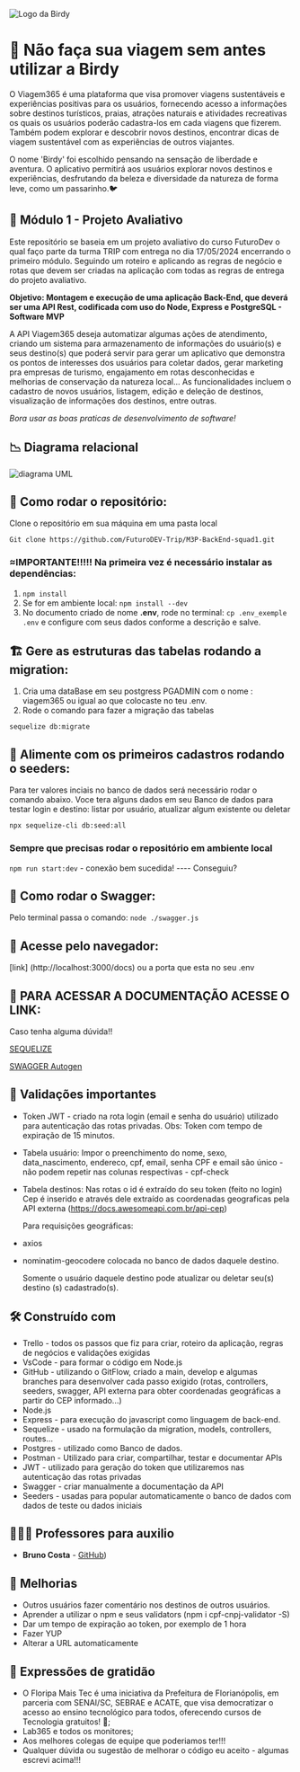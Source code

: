 <p>
  <img src = "" alt="Logo da Birdy">
</p>


# 🚀 Não faça sua viagem sem antes utilizar a Birdy

  O Viagem365 é uma plataforma que visa promover viagens sustentáveis e experiências positivas para os usuários, fornecendo acesso a informações sobre destinos turísticos, praias, atrações naturais e atividades recreativas os quais os usuários poderão cadastra-los em cada viagens que fizerem. Também podem explorar e descobrir novos destinos, encontrar dicas de viagem sustentável com as experiências de outros viajantes.

  O nome 'Birdy' foi escolhido pensando na sensação de liberdade e aventura. 
O aplicativo permitirá aos usuários explorar novos destinos e experiências, desfrutando da beleza e diversidade da natureza de forma leve, como um passarinho.🐦
  
## 🏦 Módulo 1 - Projeto Avaliativo

Este repositório se baseia em um projeto avaliativo do curso FuturoDev o qual faço parte da turma TRIP com entrega no dia 17/05/2024 encerrando o primeiro módulo.
Seguindo um roteiro e aplicando as regras de negócio e rotas que devem ser criadas na aplicação com todas as regras de entrega do projeto avaliativo.

**Objetivo: Montagem e execução de uma aplicação Back-End, que deverá ser uma API Rest, codificada com uso do Node, Express e PostgreSQL - Software MVP**

A API Viagem365 deseja automatizar algumas ações de atendimento, criando um sistema para armazenamento de informações do usuário(s) e seus destino(s) que poderá servir para gerar um aplicativo que demonstra os pontos de interesses dos usuários para coletar dados, gerar marketing pra empresas de turismo, engajamento em rotas desconhecidas e melhorias de conservação da natureza local... As funcionalidades incluem o cadastro de novos usuários, listagem, edição e deleção de destinos, visualização de informações dos destinos, entre outras.

  *Bora usar as boas praticas de desenvolvimento de software!*

## 📉 Diagrama relacional

<p>
  <img src = "" alt="diagrama UML">
</p>

## 🤖 Como rodar o repositório:

Clone o repositório em sua máquina em uma pasta local 

`Git clone https://github.com/FuturoDEV-Trip/M3P-BackEnd-squad1.git`


### ≈IMPORTANTE!!!!! Na primeira vez é necessário instalar as dependências:

1. `npm install`
2. Se for em ambiente local: `npm install --dev`
3. No documento criado de nome **.env**, rode no terminal: `cp .env_exemple .env` e configure com seus dados conforme a descrição e salve.

 ## 🏗️ Gere as estruturas das tabelas rodando a migration:

 1. Cria uma dataBase em seu postgress PGADMIN com o nome : viagem365 ou igual ao que colocaste no teu .env.
 2. Rode o comando para fazer a migração das tabelas

`sequelize db:migrate`  

## 🌱 Alimente com os primeiros cadastros rodando o seeders:

Para ter valores inciais no banco de dados será necessário rodar o comando abaixo. Voce tera alguns dados em seu Banco de dados para testar login e destino: listar por usuário, atualizar algum existente ou deletar

`npx sequelize-cli db:seed:all`

### Sempre que precisas rodar o repositório em ambiente local

`npm run start:dev` - conexão bem sucedida!   ----    Conseguiu?
  
## 🤖 Como rodar o Swagger:

Pelo terminal passa o comando: `node ./swagger.js` 

## 🛝 Acesse pelo navegador:

[link] (http://localhost:3000/docs) ou a porta que esta no seu .env


## 📂 PARA ACESSAR A DOCUMENTAÇÃO ACESSE O LINK:

Caso tenha alguma dúvida!!

[SEQUELIZE](https://sequelize.org/docs/v6/core-concepts/model-basics/)

[SWAGGER Autogen](https://swagger-autogen.github.io/docs/)

  
## 🔪 Validações importantes

- Token JWT - criado na rota login (email e senha do usuário) utilizado para autenticação das rotas privadas. Obs: Token com tempo de expiração de 15 minutos.
  
- Tabela usuário:
  Impor o preenchimento do nome, sexo, data_nascimento, endereco, cpf, email, senha
  CPF e email são único - não podem repetir nas colunas respectivas - cpf-check

- Tabela destinos:
  Nas rotas o id é extraído do seu token (feito no login)
  Cep é inserido e através dele extraído as coordenadas geograficas pela API externa (https://docs.awesomeapi.com.br/api-cep)

  Para requisições geográficas:
- axios
- nominatim-geocodere colocada no banco de dados daquele destino.


  Somente o usuário daquele destino pode atualizar ou deletar seu(s) destino (s) cadastrado(s).
  
## 🛠️ Construído com

- Trello - todos os passos que fiz para criar, roteiro da aplicação, regras de negócios e validações exigidas
- VsCode - para formar o código em Node.js
- GitHub - utilizando o GitFlow, criado a main, develop e algumas branches para desenvolver cada passo exigido (rotas, controllers, seeders, swagger, API externa para obter coordenadas geográficas a partir do CEP informado...)
- Node.js 
- Express - para execução do javascript como linguagem de back-end.
- Sequelize - usado na formulação da migration, models, controllers, routes...
- Postgres - utilizado como Banco de dados.
- Postman - Utilizado para criar, compartilhar, testar e documentar APIs
- JWT - utilizado para geração do token que utilizaremos nas autenticação das rotas privadas
- Swagger - criar manualmente a documentação da API
- Seeders - usadas para popular automaticamente o banco de dados com dados de teste ou dados iniciais

  
## 🧑🏻‍🏫 Professores para auxilio

* **Bruno Costa** - [GitHub](https://github.com/Bruno-Costa-fig))


## 👀 Melhorias

- Outros usuários fazer comentário nos destinos de outros usuários.
- Aprender a utilizar o npm e seus validators (npm i cpf-cnpj-validator -S)
- Dar um tempo de expiração ao token, por exemplo de 1 hora
- Fazer YUP
- Alterar a URL automaticamente 


## 🎁 Expressões de gratidão

* O Floripa Mais Tec é uma iniciativa da Prefeitura de Florianópolis, em parceria com SENAI/SC, SEBRAE e ACATE, que visa democratizar o acesso ao ensino tecnológico para todos, oferecendo cursos de Tecnologia gratuitos!  📢;
* Lab365 e todos os monitores;
* Aos melhores colegas de equipe que poderiamos ter!!!
* Qualquer dúvida ou sugestão de melhorar o código eu aceito - algumas escrevi acima!!!


